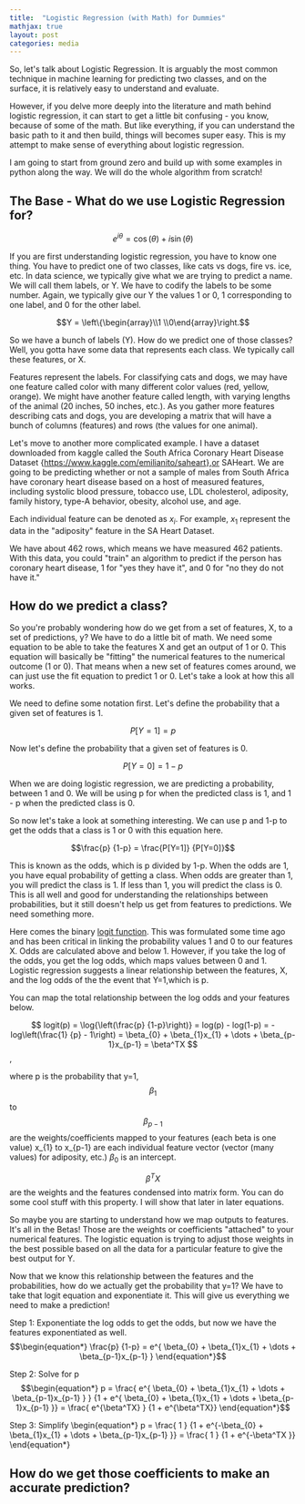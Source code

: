 ```yaml
---
title:  "Logistic Regression (with Math) for Dummies"
mathjax: true
layout: post
categories: media
---
```


So, let's talk about Logistic Regression. It is arguably the most common technique in machine learning for predicting two classes, and on the surface, it is relatively easy to understand and evaluate.

However, if you delve more deeply into the literature and math behind logistic regression, it can start to get a little bit confusing - you know, because of some of the math. But like everything, if you can understand the basic path to it and then build, things will becomes super easy. This is my attempt to make sense of everything about logistic regression. 

I am going to start from ground zero and build up with some examples in python along the way. We will do the whole algorithm from scratch!

## The Base - What do we use Logistic Regression for?

$$ e^{i\theta}=\cos(\theta)+i\sin(\theta) $$

If you are first understanding logistic regression, you have to know one thing. You have to predict one of two classes, like cats vs dogs, fire vs. ice, etc. In data science, we typically give what we are trying to predict a name. We will call them labels, or Y. We have to codify the labels to be some number. Again, we typically give our Y the values 1 or 0, 1 corresponding to one label, and 0 for the other label.

$$Y = \left\{\begin{array}\\1 \\0\end{array}\right.$$

So we have a bunch of labels (Y). How do we predict one of those classes? Well, you gotta have some data that represents each class. We typically call these features, or X.

Features represent the labels. For classifying cats and dogs, we may have one feature called color with many different color values (red, yellow, orange). We might have another feature called length, with varying lengths of the animal (20 inches, 50 inches, etc.). As you gather more features describing cats and dogs, you are developing a matrix that will have a bunch of columns (features) and rows (the values for one animal). 

Let's move to another more complicated example. I have a dataset downloaded from kaggle called the South Africa Coronary Heart Disease Dataset {https://www.kaggle.com/emilianito/saheart},or SAHeart. We are going to be predicting whether or not a sample of males from South Africa have coronary heart disease based on a host of measured features, including systolic blood pressure, tobacco use, LDL cholesterol, adiposity, family history, type-A behavior, obesity, alcohol use, and age.

Each individual feature can be denoted as $x_i$. For example, $x_1$ represent the data in the "adiposity" feature in the SA Heart Dataset. 

We have about 462 rows, which means we have measured 462 patients. With this data, you could "train" an algorithm to predict if the person has coronary heart disease, 1 for "yes they have it", and 0 for "no they do not have it."

## How do we predict a class?

So you're probably wondering how do we get from a set of features, X, to a set of predictions, y? We have to do a little bit of math. We need some equation to be able to take the features X and get an output of 1 or 0. This equation will basically be "fitting" the numerical features to the numerical outcome (1 or 0). That means when a new set of features comes around, we can just use the fit equation to predict 1 or 0. Let's take a look at how this all works.

We need to define some notation first. Let's define the probability that a given set of features is 1.

$$P[Y=1] = p$$

Now let's define the probability that a given set of features is 0.

$$P[Y=0] = 1 - p$$

When we are doing logistic regression, we are predicting a probability, between 1 and 0. We will be using p for when the predicted class is 1, and 1 - p when the predicted class is 0.

So now let's take a look at something interesting. We can use p and 1-p to get the odds that a class is 1 or 0 with this equation here.

$$\frac{p} {1-p} = \frac{P[Y=1]} {P[Y=0]}$$

This is known as the odds, which is p divided by 1-p. When the odds are 1, you have equal probability of getting a class. When odds are greater than 1, you will predict the class is 1. If less than 1, you will predict the class is 0. This is all well and good for understanding the relationships between probabilities, but it still doesn't help us get from features to predictions. We need something more.

Here comes the binary [logit function](https://en.wikipedia.org/wiki/Logit). This was formulated some time ago and has been critical in linking the probability values 1 and 0 to our features X. Odds are calculated above and below 1. However, if you take the log of the odds, you get the log odds, which maps values between 0 and 1. Logistic regression suggests a linear relationship between the features, X, and the log odds of the the event that Y=1,which is p. 

You can map the total relationship between the log odds and your features below.


$$ logit(p) = \log{\left(\frac{p} {1-p}\right)} = log(p) - log(1-p) = -log\left(\frac{1} {p} - 1\right) = \beta_{0} + \beta_{1}x_{1} + \dots + \beta_{p-1}x_{p-1} = \beta^TX $$,

where 
p is the probability that y=1,
$$\beta_{1}$$ to $$\beta_{p-1}$$ are the weights/coefficients mapped to your features (each beta is one value) 
x_{1} to x_{p-1} are each individual feature vector (vector (many values) for adiposity, etc.)
$\beta_{0}$ is an intercept.

$$\begin{equation*}
\beta^TX
\end{equation*}$$
are the weights and the features condensed into matrix form. You can do some cool stuff with this property. I will show that later in later equations.

So maybe you are starting to understand how we map outputs to features. It's all in the Betas! Those are the weights or coefficients "attached" to your numerical features. The logistic equation is trying to adjust those weights in the best possible based on all the data for a particular feature to give the best output for Y.

Now that we know this relationship between the features and the probabilities, how do we actually get the probability that y=1? We have to take that logit equation and exponentiate it. This will give us everything we need to make a prediction!

Step 1: Exponentiate the log odds to get the odds, but now we have the features exponentiated as well.
$$\begin{equation*}
\frac{p} {1-p} = e^{ \beta_{0} + \beta_{1}x_{1} + \dots + \beta_{p-1}x_{p-1} }
\end{equation*}$$

Step 2: Solve for p
$$\begin{equation*}
p = \frac{ e^{ \beta_{0} + \beta_{1}x_{1} + \dots + \beta_{p-1}x_{p-1}  } } {1 + e^{ \beta_{0} + \beta_{1}x_{1} + \dots + \beta_{p-1}x_{p-1}  }} = \frac{ e^{\beta^TX} } {1 + e^{\beta^TX}}
\end{equation*}$$

Step 3: Simplify
\begin{equation*}
p = \frac{ 1 } {1 + e^{-\beta_{0} + \beta_{1}x_{1} + \dots + \beta_{p-1}x_{p-1}  }} = \frac{ 1 } {1 + e^{-\beta^TX }}
\end{equation*}



## How do we get those coefficients to make an accurate prediction?